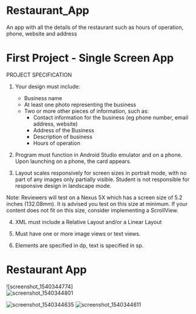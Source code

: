 # Restaurant_App
An app with all the details of the restaurant such as hours of operation, phone, website and address

# First Project - Single Screen App

PROJECT SPECIFICATION

1. Your design must include:
     - Business name
     - At least one photo representing the business
     - Two or more other pieces of information, such as:
          - Contact information for the business (eg phone number, email address, website)
          - Address of the Business
          - Description of business
          - Hours of operation


2. Program must function in Android Studio emulator and on a phone. Upon launching on a phone, the card appears.


3. Layout scales responsively for screen sizes in portrait mode, with no part of any images only partially visible. Student is not responsible for responsive design in landscape mode.


Note: Reviewers will test on a Nexus 5X which has a screen size of 5.2 inches (132.08mm). It is advised you test on this size at minimum. If your content does not fit on this size, consider implementing a ScrollView.


4. XML must include a Relative Layout and/or a Linear Layout


5. Must have one or more image views or text views.


6. Elements are specified in dp, text is specified in sp.



# Restaurant App

![screenshot_1540344774]      
![screenshot_1540344801](https://user-images.githubusercontent.com/38148871/47400582-c5538f80-d70b-11e8-8d34-2c0982994a15.png)

![screenshot_1540344635](https://user-images.githubusercontent.com/38148871/47400591-cd133400-d70b-11e8-850c-65ee28359a6b.png)
![screenshot_1540344611](https://user-images.githubusercontent.com/38148871/47400598-d6040580-d70b-11e8-895e-7daf55888aec.png)

